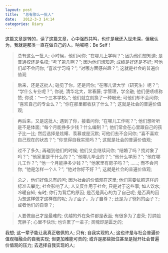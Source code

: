 ```yaml
---
layout: post
title:  "总有那么一批人"
date:   2012-3-3 14:14
categories: Diary
---
```


这篇文章是转的，读了这篇文章，心中强烈共鸣，也许是我还入世未深，但我认为，我就是那类一直在做自己的人。呐喊吧：Be Self !

> 总有这么一批人; 小时候，他们问你; “在哪儿上学啊？”; 因为他们想知道; 是普通校还是名校; “考了第几啊？”; 因为他们想知道; 成绩是好还是不好; 可他们却不会问你; “喜欢学习吗？”; “对哪方面感兴趣？”; 这就是社会的普遍价值观

> 后来，还是这批人; 碰见了你，还是问你; “在哪儿读大学（研究生）呢？”; “学什么专业呢？”; 你说; 清华北大，常春藤; 学管理，学金融; 他们便啧啧称赞; 你说：“一个三本学校。”; 他们就立刻换了一种眼光; 可他们却不会问你; “喜欢自己的专业么？”; “你在那里都收获了什么？”; 这就是社会的普遍价值观;

> 再后来，又是这批人; 遇到了你，接着问你; “在哪儿工作呢？”; 他们想听听是不是体面; “每个月能挣多少钱？什么编制？”; 他们常会在心里跟自己的孩子比一比; 然后选择是炫耀、羡慕或是沉默; 可他们去不会问你; “喜不喜欢自己现在的状态？”; “你觉得自我实现吗？”; 这就是社会的普遍价值观;

> 过不了多久; 再碰到他们的时候; 他们又会继续问你; “结婚了吗？找对象了吗？”; “他家里是干什么的？”; “他哪儿毕业的？”; “他什么学历？”; “他在哪儿工作？”; “他一个月能挣多少钱？”; “他家里有房子吗？”; ……; 而不会问你; “他是怎样一个人？”; “他对你好不好？”; 这就是社会的普遍价值观;

> 总之，他们好像总有的问; 因为社会的价值观在这里; 他们需要依照这样的标准去攀比; 社会影响了人; 人又反作用于社会; 只是对于这些事; 如人饮水; 冷暖自知;  有时; 你行为背后的原因; 是否是真心的为了自己呢; 是否真的因为想这样做才这样做的呢; 为了面子，为了自尊？; 还是为了爸妈的面子？; 或者他们的自尊？;

> 人要做自己才是最难的; 优越的外在条件都是表面; 有很多为了虚荣; 打肿脸充胖子; 心里不快乐; 也许累了一辈子; 灵魂却是匮乏的;

我想; 这一辈子能让我真正敬佩的人; 只有; 自我实现的人; 这也许是与社会普遍价值观相融合的自我实现; 但更加难能可贵的; 或许是那些抵住甚至是抛开社会普遍价值观的压力; 去选择自我实现的人;
